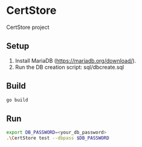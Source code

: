 # CertStore
CertStore project

## Setup ##

1. Install MariaDB (https://mariadb.org/download/).
2. Run the DB creation script: sql/dbcreate.sql

## Build ##

```bash
go build
```

## Run ##

```bash
export DB_PASSWORD=<your_db_password>
.\CertStore test --dbpass $DB_PASSWORD
```

